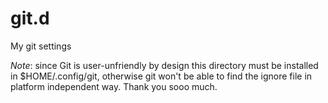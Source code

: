# git.d
My git settings

*Note*: since Git is user-unfriendly by design this directory must be installed
in $HOME/.config/git, otherwise git won't be able to find the ignore file in
platform independent way. Thank you sooo much.
